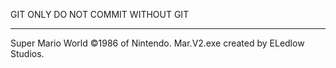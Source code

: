 GIT ONLY
DO NOT COMMIT WITHOUT GIT

---

Super Mario World ©1986 of Nintendo.
Mar.V2.exe created by ELedlow Studios.